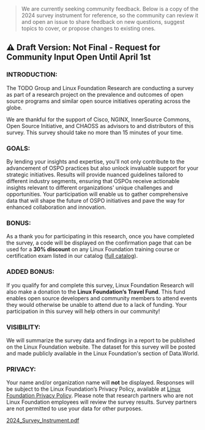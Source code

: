 > We are currently seeking community feedback. Below is a copy of the 2024 survey instrument for reference, so the community can review it and open an issue to share feedback on new questions,
> suggest topics to cover, or propose changes to existing ones.

## ⚠️ Draft Version: Not Final - Request for Community Input Open Until April 1st


### INTRODUCTION:
The TODO Group and Linux Foundation Research are conducting a survey as part of a research project on the prevalence and outcomes of open source programs and similar open source initiatives operating across the globe.

We are thankful for the support of Cisco, NGINX, InnerSource Commons, Open Source Initiative, and CHAOSS as advisors to and distributors of this survey. This survey should take no more than 15 minutes of your time.

### GOALS:
By lending your insights and expertise, you'll not only contribute to the advancement of OSPO practices but also unlock invaluable support for your strategic initiatives. Results will provide nuanced guidelines tailored to different industry segments, ensuring that OSPOs receive actionable insights relevant to different organizations' unique challenges and opportunities. Your participation will enable us to gather comprehensive data that will shape the future of OSPO initiatives and pave the way for enhanced collaboration and innovation.

### BONUS:
As a thank you for participating in this research, once you have completed the survey, a code will be displayed on the confirmation page that can be used for a **30% discount** on any Linux Foundation training course or certification exam listed in our catalog ([full catalog](https://training.linuxfoundation.org/full-catalog/)).

### ADDED BONUS:
If you qualify for and complete this survey, Linux Foundation Research will also make a donation to the **Linux Foundation’s Travel Fund**. This fund enables open source developers and community members to attend events they would otherwise be unable to attend due to a lack of funding. Your participation in this survey will help others in our community!

### VISIBILITY:
We will summarize the survey data and findings in a report to be published on the Linux Foundation website. The dataset for this survey will be posted and made publicly available in the Linux Foundation's section of Data.World.

### PRIVACY:
Your name and/or organization name will **not** be displayed. Responses will be subject to the Linux Foundation’s Privacy Policy, available at [Linux Foundation Privacy Policy](https://linuxfoundation.org/privacy). Please note that research partners who are not Linux Foundation employees will review the survey results. Survey partners are not permitted to use your data for other purposes.

[2024_Survey_Instrument.pdf](https://github.com/user-attachments/files/18828149/2024_Survey_Instrument.pdf)


